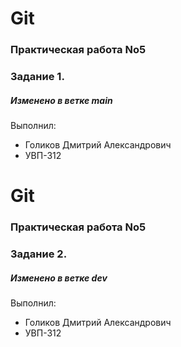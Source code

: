 # Git
### Практическая работа No5
### Задание 1.
##### Изменено в ветке main
Выполнил:
* Голиков Дмитрий Александрович
* УВП-312
# Git
### Практическая работа No5
### Задание 2.
##### Изменено в ветке dev
Выполнил:
* Голиков Дмитрий Александрович
* УВП-312